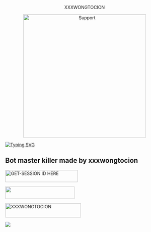 
<p align="center">                                                  XXXWONGTOCION 
  

</p>
<p align="center"> 
  <a href="https://whatsapp.com/channel/0029VavShWD1iUxb6kjV6K2T">
    <img alt=Support height="390" src="https://files.catbox.moe/aktbgo.jpg"> 
    </p>


<a href="https://git.io/typing-svg"><img src="https://readme-typing-svg.demolab.com?font=Black+Ops+One&size=50&pause=1000&color=1BAFBAFF&center=true&width=910&height=100&lines=WELCOME MY+BOT+XXXWONGTOCION+CREATED+BY+xxxwongtocion;RELEASED+26.3.2025" alt="Typing SVG" /></a>




## Bot master killer made by xxxwongtocion 
  
  <a href="https://rahmani-md-7xqe.onrender.com/pair"><img title="GET-SESSION ID HERE" src="https://img.shields.io/badge/GET-SESSION ID HERE-h?color=green&style=for-the-badge&logo=nike" width="230" height="38.45"/></a></p>
  



<a align="center"><a href="https://dashboard.heroku.com/new?template=https://github.com/Qartde/XXXWONGTOCION/tree/main"> <img src="https://img.shields.io/badge/DEPLOY%20NOW-blue?style=for-the-badge&logo=heroku" width="220" height="38.45"/></a></p>



   <a href="255693629079"><img title="XXXWONGTOCION" src="https://img.shields.io/badge/CONTACT-XXXWONGTOCION-h?color=black&style=for-the-badge&logo=audi" width="240" height="45.45"/></a></p>

<a><img src='https://i.imgur.com/LyHic3i.gif'/></a>


